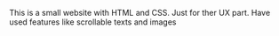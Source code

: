 This is a small website with HTML and CSS. Just for ther UX part. Have used features like scrollable texts and images
